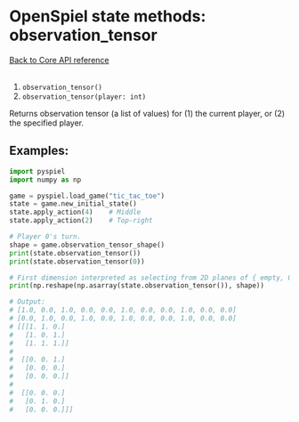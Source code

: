 # OpenSpiel state methods: observation_tensor

[Back to Core API reference](../api_reference.md) \
<br>

1.  `observation_tensor()`
2.  `observation_tensor(player: int)`

Returns observation tensor (a list of values) for (1) the current player, or (2)
the specified player.

## Examples:

```python
import pyspiel
import numpy as np

game = pyspiel.load_game("tic_tac_toe")
state = game.new_initial_state()
state.apply_action(4)    # Middle
state.apply_action(2)    # Top-right

# Player 0's turn.
shape = game.observation_tensor_shape()
print(state.observation_tensor())
print(state.observation_tensor(0))

# First dimension interpreted as selecting from 2D planes of { empty, O, X }.
print(np.reshape(np.asarray(state.observation_tensor()), shape))

# Output:
# [1.0, 0.0, 1.0, 0.0, 0.0, 1.0, 0.0, 0.0, 1.0, 0.0, 0.0]
# [0.0, 1.0, 0.0, 1.0, 0.0, 1.0, 0.0, 0.0, 1.0, 0.0, 0.0]
# [[[1. 1. 0.]
#   [1. 0. 1.]
#   [1. 1. 1.]]
#
#  [[0. 0. 1.]
#   [0. 0. 0.]
#   [0. 0. 0.]]
#
#  [[0. 0. 0.]
#   [0. 1. 0.]
#   [0. 0. 0.]]]
```
